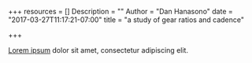 +++
resources = []
Description = ""
Author = "Dan Hanasono"
date = "2017-03-27T11:17:21-07:00"
title = "a study of gear ratios and cadence"

+++

[Lorem ipsum](http://www.lipsum.com/) dolor sit amet, consectetur adipiscing elit.